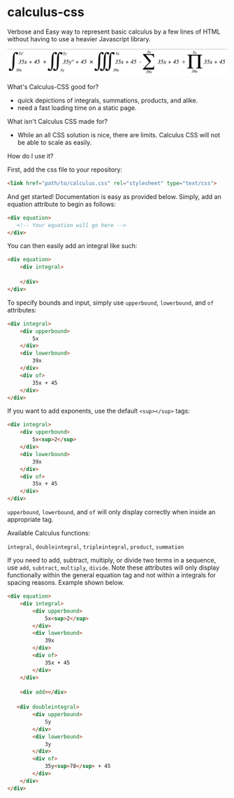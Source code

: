 # calculus-css

Verbose and Easy way to represent basic calculus by a few lines of HTML without having to use a heavier Javascript library.

![Render Example](/example/render.png)

What's Calculus-CSS good for?
* quick depictions of integrals, summations, products, and alike. 
* need a fast loading time on a static page. 

What isn't Calculus CSS made for?
* While an all CSS solution is nice, there are limits.  Calculus CSS will not be able to scale as easily. 

How do I use it? 

First, add the css file to your repository: 
```HTML
<link href="path/to/calculus.css" rel="stylesheet" type="text/css">
```

And get started!  Documentation is easy as provided below.  Simply, add an equation attribute to begin as follows:
```HTML
<div equation>
   <!-- Your equation will go here -->
</div>
```

You can then easily add an integral like such:

```HTML
<div equation>
    <div integral>

    </div>
</div>
```

To specify bounds and input, simply use ```upperbound```, ```lowerbound```, and ```of``` attributes: 
```HTML
<div integral>
    <div upperbound>
        5x
    </div>
    <div lowerbound>
        39x
    </div>
    <div of>
        35x + 45
    </div>
</div>
```

If you want to add exponents, use the default ```<sup></sup>``` tags:
```HTML
<div integral>
    <div upperbound>
        5x<sup>2</sup>
    </div>
    <div lowerbound>
        39x
    </div>
    <div of>
        35x + 45
    </div>
</div>
```

```upperbound```, ```lowerbound```, and ```of``` will only display correctly when inside an appropriate tag.


Available Calculus functions: 

```integral```, ```doubleintegral```, ```tripleintegral```, ```product```, ```summation```


If you need to add, subtract, multiply, or divide two terms in a sequence, use ```add```, ```subtract```, ```multiply```, ```divide```.
Note these attributes will only display functionally within the general equation tag and not within a integrals for spacing reasons.
Example shown below.

```HTML
<div equation>
    <div integral>
        <div upperbound>
            5x<sup>2</sup>
        </div>
        <div lowerbound>
            39x
        </div>
        <div of>
            35x + 45
        </div>
    </div>

    <div add></div>

   <div doubleintegral>
        <div upperbound>
            5y
        </div>
        <div lowerbound>
            3y
        </div>
        <div of>
            35y<sup>78</sup> + 45
        </div>
    </div>
</div>
```



